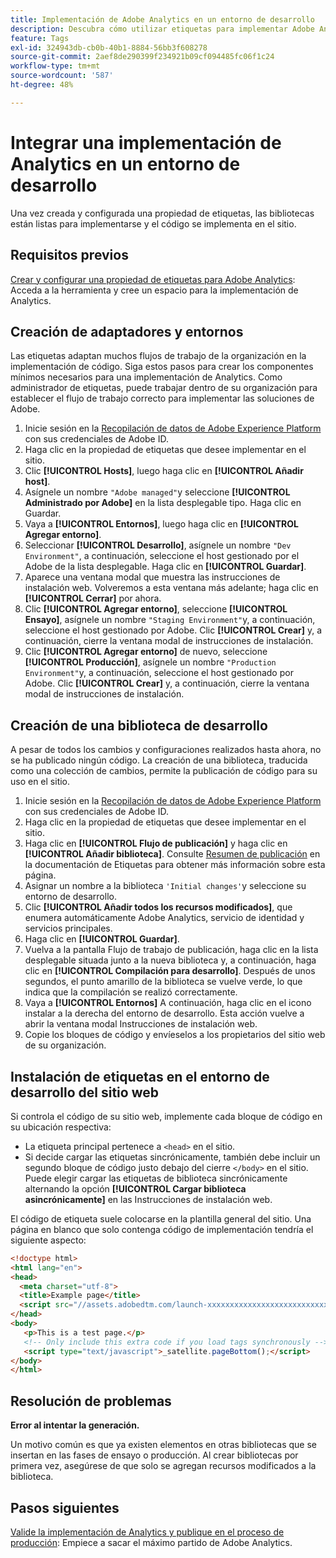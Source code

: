 ```yaml
---
title: Implementación de Adobe Analytics en un entorno de desarrollo
description: Descubra cómo utilizar etiquetas para implementar Adobe Analytics en su entorno de desarrollo.
feature: Tags
exl-id: 324943db-cb0b-40b1-8884-56bb3f608278
source-git-commit: 2aef8de290399f234921b09cf094485fc06f1c24
workflow-type: tm+mt
source-wordcount: '587'
ht-degree: 48%

---
```


# Integrar una implementación de Analytics en un entorno de desarrollo

Una vez creada y configurada una propiedad de etiquetas, las bibliotecas están listas para implementarse y el código se implementa en el sitio.

## Requisitos previos

[Crear y configurar una propiedad de etiquetas para Adobe Analytics](create-analytics-property.md): Acceda a la herramienta y cree un espacio para la implementación de Analytics.

## Creación de adaptadores y entornos

Las etiquetas adaptan muchos flujos de trabajo de la organización en la implementación de código. Siga estos pasos para crear los componentes mínimos necesarios para una implementación de Analytics. Como administrador de etiquetas, puede trabajar dentro de su organización para establecer el flujo de trabajo correcto para implementar las soluciones de Adobe.

1. Inicie sesión en la [Recopilación de datos de Adobe Experience Platform](https://experience.adobe.com/data-collection) con sus credenciales de Adobe ID.
2. Haga clic en la propiedad de etiquetas que desee implementar en el sitio.
3. Clic **[!UICONTROL Hosts]**, luego haga clic en **[!UICONTROL Añadir host]**.
4. Asígnele un nombre `"Adobe managed"`y seleccione **[!UICONTROL Administrado por Adobe]** en la lista desplegable tipo. Haga clic en Guardar.
5. Vaya a **[!UICONTROL Entornos]**, luego haga clic en **[!UICONTROL Agregar entorno]**.
6. Seleccionar **[!UICONTROL Desarrollo]**, asígnele un nombre `"Dev Environment"`, a continuación, seleccione el host gestionado por el Adobe de la lista desplegable. Haga clic en **[!UICONTROL Guardar]**.
7. Aparece una ventana modal que muestra las instrucciones de instalación web. Volveremos a esta ventana más adelante; haga clic en **[!UICONTROL Cerrar]** por ahora.
8. Clic **[!UICONTROL Agregar entorno]**, seleccione **[!UICONTROL Ensayo]**, asígnele un nombre `"Staging Environment"`y, a continuación, seleccione el host gestionado por Adobe. Clic **[!UICONTROL Crear]** y, a continuación, cierre la ventana modal de instrucciones de instalación.
9. Clic **[!UICONTROL Agregar entorno]** de nuevo, seleccione **[!UICONTROL Producción]**, asígnele un nombre `"Production Environment"`y, a continuación, seleccione el host gestionado por Adobe. Clic **[!UICONTROL Crear]** y, a continuación, cierre la ventana modal de instrucciones de instalación.

## Creación de una biblioteca de desarrollo

A pesar de todos los cambios y configuraciones realizados hasta ahora, no se ha publicado ningún código. La creación de una biblioteca, traducida como una colección de cambios, permite la publicación de código para su uso en el sitio.

1. Inicie sesión en la [Recopilación de datos de Adobe Experience Platform](https://experience.adobe.com/data-collection) con sus credenciales de Adobe ID.
2. Haga clic en la propiedad de etiquetas que desee implementar en el sitio.
3. Haga clic en **[!UICONTROL Flujo de publicación]** y haga clic en **[!UICONTROL Añadir biblioteca]**. Consulte [Resumen de publicación](https://experienceleague.adobe.com/docs/experience-platform/tags/publish/overview.html?lang=es) en la documentación de Etiquetas para obtener más información sobre esta página.
4. Asignar un nombre a la biblioteca `'Initial changes'`y seleccione su entorno de desarrollo.
5. Clic **[!UICONTROL Añadir todos los recursos modificados]**, que enumera automáticamente Adobe Analytics, servicio de identidad y servicios principales.
6. Haga clic en **[!UICONTROL Guardar]**.
7. Vuelva a la pantalla Flujo de trabajo de publicación, haga clic en la lista desplegable situada junto a la nueva biblioteca y, a continuación, haga clic en **[!UICONTROL Compilación para desarrollo]**. Después de unos segundos, el punto amarillo de la biblioteca se vuelve verde, lo que indica que la compilación se realizó correctamente.
8. Vaya a **[!UICONTROL Entornos]** A continuación, haga clic en el icono instalar a la derecha del entorno de desarrollo. Esta acción vuelve a abrir la ventana modal Instrucciones de instalación web.
9. Copie los bloques de código y envíeselos a los propietarios del sitio web de su organización.

## Instalación de etiquetas en el entorno de desarrollo del sitio web

Si controla el código de su sitio web, implemente cada bloque de código en su ubicación respectiva:

* La etiqueta principal pertenece a `<head>` en el sitio.
* Si decide cargar las etiquetas sincrónicamente, también debe incluir un segundo bloque de código justo debajo del cierre `</body>` en el sitio. Puede elegir cargar las etiquetas de biblioteca sincrónicamente alternando la opción **[!UICONTROL Cargar biblioteca asincrónicamente]** en las Instrucciones de instalación web.

El código de etiqueta suele colocarse en la plantilla general del sitio. Una página en blanco que solo contenga código de implementación tendría el siguiente aspecto:

```html
<!doctype html>
<html lang="en">
<head>
  <meta charset="utf-8">
  <title>Example page</title>
  <script src="//assets.adobedtm.com/launch-xxxxxxxxxxxxxxxxxxxxxxxxxxxxxxxxxx-development.min.js"></script>
</head>
<body>
   <p>This is a test page.</p>
   <!-- Only include this extra code if you load tags synchronously -->
   <script type="text/javascript">_satellite.pageBottom();</script>
</body>
</html>
```

## Resolución de problemas

**Error al intentar la generación.**

Un motivo común es que ya existen elementos en otras bibliotecas que se insertan en las fases de ensayo o producción. Al crear bibliotecas por primera vez, asegúrese de que solo se agregan recursos modificados a la biblioteca.

## Pasos siguientes

[Valide la implementación de Analytics y publique en el proceso de producción](validate-publish-prod.md): Empiece a sacar el máximo partido de Adobe Analytics.
